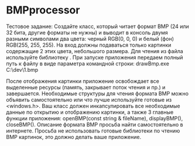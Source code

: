 # BMPprocessor
Тестовое задание:
Создайте класс, который читает формат BMP (24 или 32 бита, другие форматы не нужны) и выводит в консоль двумя разными символами два цвета: черный RGB(0, 0, 0) и белый (фон) RGB(255, 255, 255). На вход должны подаваться только картинки содержащие 2 этих цвета, небольшого размера. Для чтения из файла используйте библиотеку <fstream>. При запуске приложения передаем полный путь к файлу в виде параметра командной строки:
drawBmp.exe C:\dev\1.bmp

После отображения картинки приложение освобождает все выделенные ресурсы (память, закрывает поток чтения и пр.) и завершается. Необходимые структуры для чтения формата BMP можно объявить самостоятельно или что лучше используйте готовые из <windows.h>.
Ваш класс должен инкапсулировать все необходимые данные по открытию и отображению картинки, а также 3 главные функции приложения: openBMP(const string & fileName), displayBMP(), closeBMP(). Описание формата BMP просьба найти самостоятельно в интернете. Просьба не использовать готовые библиотеки по чтению BMP картинок, это должно делать ваше приложение.
